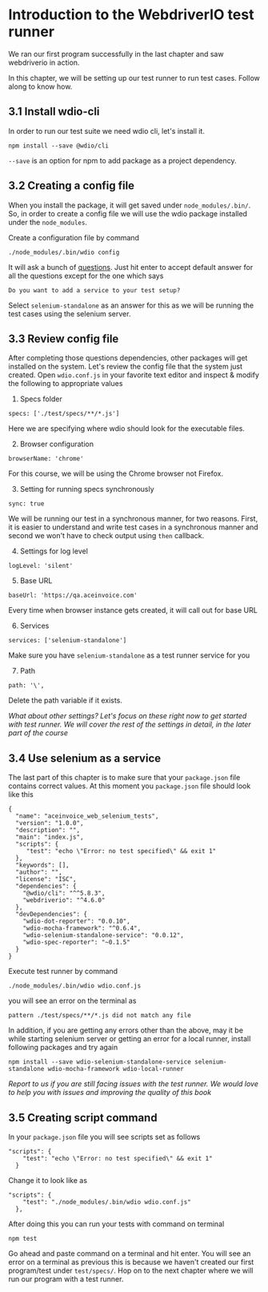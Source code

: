 # Introduction to the WebdriverIO test runner

We ran our first program successfully in the last chapter and saw webdriverio in action.

In this chapter, we will be setting up our test runner to run test cases. Follow along to know how.

## 3.1 Install wdio-cli

In order to run our test suite we need wdio cli, let's install it.

```
npm install --save @wdio/cli
```

`--save` is an option for npm to add package as a project dependency.


## 3.2 Creating a config file

When you install the package, it will get saved under `node_modules/.bin/`. So, in order to create a config file we
will use the wdio package installed under the `node_modules`.

Create a configuration file by command

```
./node_modules/.bin/wdio config
```

It will ask a bunch of [questions](https://webdriver.io/docs/gettingstarted.html#generate-configuration-file).
Just hit enter to accept default answer for all the questions except for the one which says

```
Do you want to add a service to your test setup?
```

Select `selenium-standalone` as an answer for this as we will be running the test cases using the selenium server.

## 3.3 Review config file

After completing those questions dependencies, other packages will get installed on the system. Let's review the config file that the system just created.
Open `wdio.conf.js` in your favorite text editor and inspect & modify the following to appropriate values

1. Specs folder

```
specs: ['./test/specs/**/*.js']
```

Here we are specifying where wdio should look for the executable files.

2. Browser configuration

```
browserName: 'chrome'
```

For this course, we will be using the Chrome browser not Firefox.

3. Setting for running specs synchronously

```
sync: true
```

We will be running our test in a synchronous manner, for two reasons. First, it is easier to understand and write test cases in a synchronous manner and second we won't have to check output using `then` callback.

4. Settings for log level

```
logLevel: 'silent'
```

5. Base URL

```
baseUrl: 'https://qa.aceinvoice.com'
```

Every time when browser instance gets created, it will call out for base URL

6. Services

```
services: ['selenium-standalone']
```

Make sure you have `selenium-standalone` as a test runner service for you


7. Path

```
path: '\',
```

Delete the path variable if it exists.

_What about other settings? Let's focus on these right now to get started with test runner. We will cover the rest of the settings in detail, in the later part of the course_


## 3.4 Use selenium as a service

The last part of this chapter is to make sure that your `package.json` file contains correct values. At this moment you `package.json` file should look like this

```
{
  "name": "aceinvoice_web_selenium_tests",
  "version": "1.0.0",
  "description": "",
  "main": "index.js",
  "scripts": {
     "test": "echo \"Error: no test specified\" && exit 1"
  },
  "keywords": [],
  "author": "",
  "license": "ISC",
  "dependencies": {
    "@wdio/cli": "^^5.8.3",
    "webdriverio": "^4.6.0"
  },
  "devDependencies": {
    "wdio-dot-reporter": "0.0.10",
    "wdio-mocha-framework": "^0.6.4",
    "wdio-selenium-standalone-service": "0.0.12",
    "wdio-spec-reporter": "~0.1.5"
  }
}

```

Execute test runner by command

```
./node_modules/.bin/wdio wdio.conf.js
```

you will see an error on the terminal as

```
pattern ./test/specs/**/*.js did not match any file
```

In addition, if you are getting any errors other than the above, may it be while starting selenium server or getting an error for a local runner, install following packages and try again

```
npm install --save wdio-selenium-standalone-service selenium-standalone wdio-mocha-framework wdio-local-runner
```

_Report to us if you are still facing issues with the test runner. We would love to help you with issues and improving the quality of this book_

## 3.5 Creating script command

In your `package.json` file you will see scripts set as follows

```
"scripts": {
    "test": "echo \"Error: no test specified\" && exit 1"
  }
```

Change it to look like as

```
"scripts": {
    "test": "./node_modules/.bin/wdio wdio.conf.js"
  },
```

After doing this you can run your tests with command on terminal

```
npm test
```

Go ahead and paste command on a terminal and hit enter. You will see an error on a terminal as previous this is because we haven't created our first program/test under `test/specs/`. Hop on to the next chapter where we will run our program with a test runner.
